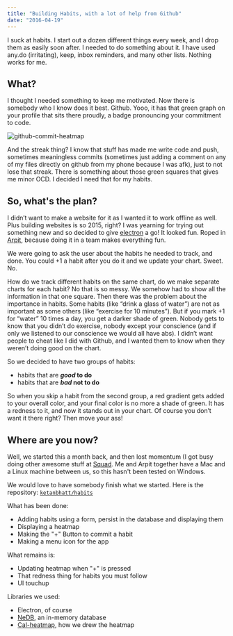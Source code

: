 ```yaml
---
title: "Building Habits, with a lot of help from Github"
date: "2016-04-19"
---
```


I suck at habits. I start out a dozen different things every week, and I drop them as easily soon after. I needed to do something about it. I have used any.do (irritating), keep, inbox reminders, and many other lists. Nothing works for me.

## What?

I thought I needed something to keep me motivated. Now there is somebody who I know does it best. Github. Yooo, it has that green graph on your profile that sits there proudly, a badge pronouncing your commitment to code.

![github-commit-heatmap](https://ktbt10.files.wordpress.com/2018/09/github-commit-heatmap.png)

And the streak thing? I know that stuff has made me write code and push, sometimes meaningless commits (sometimes just adding a comment on any of my files directly on github from my phone because I was afk), just to not lose that streak. There is something about those green squares that gives me minor OCD. I decided I need that for my habits.

## So, what's the plan?

I didn’t want to make a website for it as I wanted it to work offline as well. Plus building websites is so 2015, right? I was yearning for trying out something new and so decided to give [electron](http://electron.atom.io/) a go! It looked fun. Roped in [Arpit](https://twitter.com/__tigerapps), because doing it in a team makes everything fun.

We were going to ask the user about the habits he needed to track, and done. You could +1 a habit after you do it and we update your chart. Sweet. No.

How do we track different habits on the same chart, do we make separate charts for each habit? No that is so messy. We somehow had to show all the information in that one square. Then there was the problem about the importance in habits. Some habits (like “drink a glass of water”) are not as important as some others (like “exercise for 10 minutes”). But if you mark +1 for “water” 10 times a day, you get a darker shade of green. Nobody gets to know that you didn’t do exercise, nobody except your conscience (and if only we listened to our conscience we would all have abs). I didn’t want people to cheat like I did with Github, and I wanted them to know when they weren’t doing good on the chart.

So we decided to have two groups of habits:

- habits that are **_good_ to do**
- habits that are **_bad_ not to do**

So when you skip a habit from the second group, a red gradient gets added to your overall color, and your final color is no more a shade of green. It has a redness to it, and now it stands out in your chart. Of course you don’t want it there right? Then move your ass!

## Where are you now?

Well, we started this a month back, and then lost momentum (I got busy doing other awesome stuff at [Squad](https://www.squadplatform.com/). Me and Arpit together have a Mac and a Linux machine between us, so this hasn't been tested on Windows.

We would love to have somebody finish what we started. Here is the repository: [`ketanbhatt/habits`](https://github.com/ketanbhatt/habits)

What has been done:

- Adding habits using a form, persist in the database and displaying them
- Displaying a heatmap
- Making the "+" Button to commit a habit
- Making a menu icon for the app

What remains is:

- Updating heatmap when "+" is pressed
- That redness thing for habits you must follow
- UI touchup

Libraries we used:

- Electron, of course
- [NeDB](https://github.com/louischatriot/nedb), an in-memory database
- [Cal-heatmap](http://cal-heatmap.com/), how we drew the heatmap
